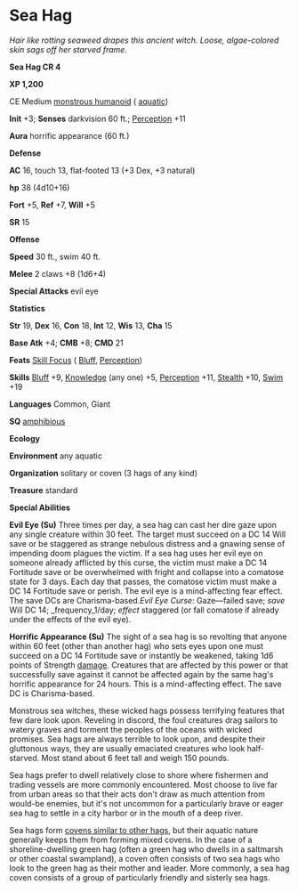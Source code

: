 # Sea Hag

_Hair like rotting seaweed drapes this ancient witch. Loose, algae-colored skin sags off her starved frame._

**Sea Hag CR 4**

**XP 1,200**

CE Medium [monstrous humanoid](creatureTypes.html#_monstrous-humanoid) ( [aquatic](creatureTypes.html#_aquatic-subtype))

**Init** +3; **Senses** darkvision 60 ft.; [Perception](../skills/perception.html#_perception) +11

**Aura** horrific appearance (60 ft.)

**Defense**

**AC** 16, touch 13, flat-footed 13 (+3 Dex, +3 natural)

**hp** 38 (4d10+16)

**Fort** +5, **Ref** +7, **Will** +5

**SR** 15

**Offense**

**Speed** 30 ft., swim 40 ft.

**Melee** 2 claws +8 (1d6+4)

**Special Attacks** evil eye

**Statistics**

**Str** 19, **Dex** 16, **Con** 18, **Int** 12, **Wis** 13, **Cha** 15

**Base Atk** +4; **CMB** +8; **CMD** 21

**Feats** [Skill Focus](../feats.html#_skill-focus) ( [Bluff](../skills/bluff.html#_bluff), [Perception](../skills/perception.html#_perception))

**Skills** [Bluff](../skills/bluff.html#_bluff) +9, [Knowledge](../skills/knowledge.html#_knowledge) (any one) +5, [Perception](../skills/perception.html#_perception) +11, [Stealth](../skills/stealth.html#_stealth) +10, [Swim](../skills/swim.html#_swim) +19

**Languages** Common, Giant

**SQ** [amphibious](universalMonsterRules.html#_amphibious)

**Ecology**

**Environment** any aquatic

**Organization** solitary or coven (3 hags of any kind)

**Treasure** standard

**Special Abilities**

**Evil Eye (Su)** Three times per day, a sea hag can cast her dire gaze upon any single creature within 30 feet. The target must succeed on a DC 14 Will save or be staggered as strange nebulous distress and a gnawing sense of impending doom plagues the victim. If a sea hag uses her evil eye on someone already afflicted by this curse, the victim must make a DC 14 Fortitude save or be overwhelmed with fright and collapse into a comatose state for 3 days. Each day that passes, the comatose victim must make a DC 14 Fortitude save or perish. The evil eye is a mind-affecting fear effect. The save DCs are Charisma-based._Evil Eye Curse_: Gaze—failed save; _save_ Will DC 14; _frequency_1/day; _effect_ staggered (or fall comatose if already under the effects of the evil eye).

**Horrific Appearance (Su)** The sight of a sea hag is so revolting that anyone within 60 feet (other than another hag) who sets eyes upon one must succeed on a DC 14 Fortitude save or instantly be weakened, taking 1d6 points of Strength [damage](universalMonsterRules.html#_ability-damage-and-drain). Creatures that are affected by this power or that successfully save against it cannot be affected again by the same hag's horrific appearance for 24 hours. This is a mind-affecting effect. The save DC is Charisma-based.

Monstrous sea witches, these wicked hags possess terrifying features that few dare look upon. Reveling in discord, the foul creatures drag sailors to watery graves and torment the peoples of the oceans with wicked promises. Sea hags are always terrible to look upon, and despite their gluttonous ways, they are usually emaciated creatures who look half-starved. Most stand about 6 feet tall and weigh 150 pounds.

Sea hags prefer to dwell relatively close to shore where fishermen and trading vessels are more commonly encountered. Most choose to live far from urban areas so that their acts don't draw as much attention from would-be enemies, but it's not uncommon for a particularly brave or eager sea hag to settle in a city harbor or in the mouth of a deep river.

Sea hags form [covens similar to other hags](greenHag.html), but their aquatic nature generally keeps them from forming mixed covens. In the case of a shoreline-dwelling green hag (often a green hag who dwells in a saltmarsh or other coastal swampland), a coven often consists of two sea hags who look to the green hag as their mother and leader. More commonly, a sea hag coven consists of a group of particularly friendly and sisterly sea hags.

